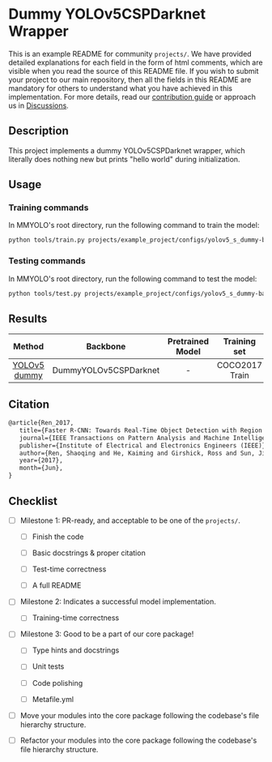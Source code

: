 # Dummy YOLOv5CSPDarknet Wrapper

This is an example README for community `projects/`. We have provided detailed explanations for each field in the form of html comments, which are visible when you read the source of this README file. If you wish to submit your project to our main repository, then all the fields in this README are mandatory for others to understand what you have achieved in this implementation. For more details, read our [contribution guide](https://mmyolo.readthedocs.io/en/latest/community/contributing.html) or approach us in [Discussions](https://github.com/open-mmlab/mmyolo/discussions).

## Description

<!-- Share any information you would like others to know. For example:
Author: @xxx.
This is an implementation of \[XXX\]. -->

This project implements a dummy YOLOv5CSPDarknet wrapper, which literally does nothing new but prints "hello world" during initialization.

## Usage

<!-- For a typical model, this section should contain the commands for training and testing. You are also suggested to dump your environment specification to env.yml by `conda env export > env.yml`. -->

### Training commands

In MMYOLO's root directory, run the following command to train the model:

```bash
python tools/train.py projects/example_project/configs/yolov5_s_dummy-backbone_v61_syncbn_8xb16-300e_coco.py
```

### Testing commands

In MMYOLO's root directory, run the following command to test the model:

```bash
python tools/test.py projects/example_project/configs/yolov5_s_dummy-backbone_v61_syncbn_8xb16-300e_coco.py ${CHECKPOINT_PATH}
```

## Results

<!-- List the results as usually done in other model's README. [Example](https://github.com/open-mmlab/mmyolo/tree/main/configs/yolov5#results-and-models)
You should claim whether this is based on the pre-trained weights, which are converted from the official release; or it's a reproduced result obtained from retraining the model in this project. -->

|                                    Method                                     |       Backbone        | Pretrained Model |  Training set  |   Test set   | #epoch | box AP |           Download           |
| :---------------------------------------------------------------------------: | :-------------------: | :--------------: | :------------: | :----------: | :----: | :----: |:----------------------------:|
| [YOLOv5 dummy](configs/yolov5_s_dummy-backbone_v61_syncbn_8xb16-300e_coco.py) | DummyYOLOv5CSPDarknet |        -         | COCO2017 Train | COCO2017 Val |   12   | 0.8853 | [model](<>) &#124; [log](<>) |

## Citation

<!-- You may remove this section if not applicable. -->

```latex
@article{Ren_2017,
   title={Faster R-CNN: Towards Real-Time Object Detection with Region Proposal Networks},
   journal={IEEE Transactions on Pattern Analysis and Machine Intelligence},
   publisher={Institute of Electrical and Electronics Engineers (IEEE)},
   author={Ren, Shaoqing and He, Kaiming and Girshick, Ross and Sun, Jian},
   year={2017},
   month={Jun},
}
```

## Checklist

<!-- Here is a checklist illustrating a usual development workflow of a successful project, and also serves as an overview of this project's progress. The PIC (person in charge) or contributors of this project should check all the items that they believe have been finished, which will further be verified by codebase maintainers via a PR.
OpenMMLab's maintainer will review the code to ensure the project's quality. Reaching the first milestone means that this project suffices the minimum requirement of being merged into 'projects/'. But this project is only eligible to become a part of the core package upon attaining the last milestone.
Note that keeping this section up-to-date is crucial not only for this project's developers but the entire community, since there might be some other contributors joining this project and deciding their starting point from this list. It also helps maintainers accurately estimate time and effort on further code polishing, if needed.
A project does not necessarily have to be finished in a single PR, but it's essential for the project to at least reach the first milestone in its very first PR. -->

- [ ] Milestone 1: PR-ready, and acceptable to be one of the `projects/`.

  - [ ] Finish the code

    <!-- The code's design shall follow existing interfaces and convention. For example, each model component should be registered into `mmyolo.registry.MODELS` and configurable via a config file. -->

  - [ ] Basic docstrings & proper citation

    <!-- Each major object should contain a docstring, describing its functionality and arguments. If you have adapted the code from other open-source projects, don't forget to cite the source project in docstring and make sure your behavior is not against its license. Typically, we do not accept any code snippet under GPL license. [A Short Guide to Open Source Licenses](https://medium.com/nationwide-technology/a-short-guide-to-open-source-licenses-cf5b1c329edd) -->

  - [ ] Test-time correctness

    <!-- If you are reproducing the result from a paper, make sure your model's inference-time performance matches that in the original paper. The weights usually could be obtained by simply renaming the keys in the official pre-trained weights. This test could be skipped though, if you are able to prove the training-time correctness and check the second milestone. -->

  - [ ] A full README

    <!-- As this template does. -->

- [ ] Milestone 2: Indicates a successful model implementation.

  - [ ] Training-time correctness

    <!-- If you are reproducing the result from a paper, checking this item means that you should have trained your model from scratch based on the original paper's specification and verified that the final result matches the report within a minor error range. -->

- [ ] Milestone 3: Good to be a part of our core package!

  - [ ] Type hints and docstrings

    <!-- Ideally *all* the methods should have [type hints](https://www.pythontutorial.net/python-basics/python-type-hints/) and [docstrings](https://google.github.io/styleguide/pyguide.html#381-docstrings). [Example](https://github.com/open-mmlab/mmyolo/blob/27487fd587398348d59eb8c40af740cabee6b7fe/mmyolo/models/layers/yolo_bricks.py#L32-L54) -->

  - [ ] Unit tests

    <!-- Unit tests for each module are required. [Example](https://github.com/open-mmlab/mmyolo/blob/27487fd587398348d59eb8c40af740cabee6b7fe/tests/test_models/test_layers/test_yolo_bricks.py#L13-L34) -->

  - [ ] Code polishing

    <!-- Refactor your code according to reviewer's comment. -->

  - [ ] Metafile.yml

    <!-- It will be parsed by MIM and Inference. [Example](https://github.com/open-mmlab/mmyolo/blob/main/configs/yolov5/metafile.yml) -->

- [ ] Move your modules into the core package following the codebase's file hierarchy structure.

  <!-- In particular, you may have to refactor this README into a standard one. [Example](https://github.com/open-mmlab/mmyolo/blob/main/configs/yolov5/README.md) -->

- [ ] Refactor your modules into the core package following the codebase's file hierarchy structure.
